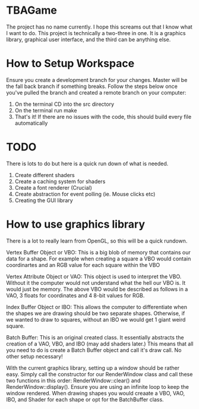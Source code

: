 # TBAGame
<p>The project has no name currently. I hope this screams out that I know what I want to do. This project is technically a two-three in one. It is a graphics library, graphical user interface, and the third can be anything else.</p>
<h1>How to Setup Workspace</h1>
<p>Ensure you create a development branch for your changes. Master will be the fall back branch if something breaks. Follow the steps below once you've pulled the branch and created a remote branch on your computer: </p>
<ol>
  <li>On the terminal CD into the src directory</li>
  <li>On the terminal run make</li>
  <li>That's it! If there are no issues with the code, this should build every file automatically</li>
</ol>
<h1>TODO</h1>
<p>There is lots to do but here is a quick run down of what is needed.</p>
<ol>
  <li>Create different shaders</li>
  <li>Create a caching system for shaders</li>
  <li>Create a font renderer (Crucial)</li>
  <li>Create abstraction for event polling (ie. Mouse clicks etc)</li>
  <li>Creating the GUI library</li>
</ol>
<h1>How to use graphics library</h1>
<p>There is a lot to really learn from OpenGL, so this will be a quick rundown.</p>
<p>Vertex Buffer Object or VBO: This is a big blob of memory that contains our data for a shape. For example when creating a square a VBO would contain <x,y,z> coordinartes and an RGB value for each square within the VBO</p>
<p>Vertex Attribute Object or VAO: This object is used to interpret the VBO. Without it the computer would not understand what the hell our VBO is. It would just be memory. The above VBO would be described as follows in a VAO, 3 floats for <x,y,z> coordinates and 4 8-bit values for RGB.</p>
<p>Index Buffer Object or IBO: This allows the computer to differentiate when the shapes we are drawing should be two separate shapes. Otherwise, if we wanted to draw to squares, without an IBO we would get 1 giant weird square.</p>
<p>Batch Buffer: This is an original created class. It essentially abstracts the creation of a VAO, VBO, and IBO (may add shaders later.) This means that all you need to do is create a Batch Buffer object and call it's draw call. No other setup necessary!</p>
<p>With the current graphics library, setting up a window should be rather easy. Simply call the constructor for our RenderWindow class and call these two functions in this order: RenderWindow::clear() and RenderWindow::display(). Ensure you are using an infinite loop to keep the window rendered. When drawing shapes you would creaate a VBO, VAO, IBO, and Shader for each shape or opt for the BatchBuffer class.</p>
